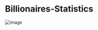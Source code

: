 # Billionaires-Statistics


![image](https://github.com/user-attachments/assets/8a6f216a-df66-4cf0-a48a-d7f01a03fcca)
